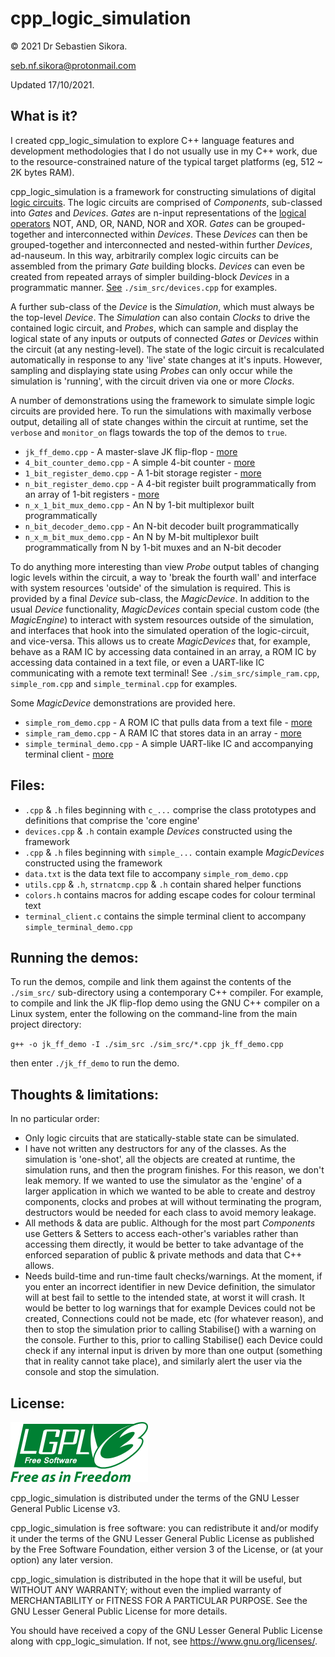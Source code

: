 # cpp_logic_simulation

© 2021 Dr Sebastien Sikora.

[seb.nf.sikora@protonmail.com](mailto:seb.nf.sikora@protonmail.com)

Updated 17/10/2021.

What is it?
-------------------------

I created cpp_logic_simulation to explore C++ language features and development methodologies that I do not usually use in my C++ work, due to the resource-constrained nature of the typical target platforms (eg, 512 ~ 2K bytes RAM).

cpp_logic_simulation is a framework for constructing simulations of digital [logic circuits](https://learn.sparkfun.com/tutorials/digital-logic/all). The logic circuits are comprised of *Components*, sub-classed into *Gates* and *Devices*. *Gates* are n-input representations of the [logical operators](https://learn.sparkfun.com/tutorials/digital-logic/all#combinational-logic) NOT, AND, OR, NAND, NOR and XOR. *Gates* can be grouped-together and interconnected within *Devices*. These *Devices* can then be grouped-together and interconnected and nested-within further *Devices*, ad-nauseum. In this way, arbitrarily complex logic circuits can be assembled from the primary *Gate* building blocks. *Devices* can even be created from repeated arrays of simpler building-block *Devices* in a programmatic manner. [See](.sim_src/devices.cpp) `./sim_src/devices.cpp` for examples.

A further sub-class of the *Device* is the *Simulation*, which must always be the top-level *Device*. The *Simulation* can also contain *Clocks* to drive the contained logic circuit, and *Probes*, which can sample and display the logical state of any inputs or outputs of connected *Gates* or *Devices* within the circuit (at any nesting-level). The state of the logic circuit is recalculated automatically in response to any 'live' state changes at it's inputs. However, sampling and displaying state using *Probes* can only occur while the simulation is 'running', with the circuit driven via one or more *Clocks*.

A number of demonstrations using the framework to simulate simple logic circuits are provided here. To run the simulations with maximally verbose output, detailing all of state changes within the circuit at runtime, set the `verbose` and `monitor_on` flags towards the top of the demos to `true`.
* `jk_ff_demo.cpp` - A master-slave JK flip-flop - [more](./sim_doc/jk_ff_demo.md)
* `4_bit_counter_demo.cpp` - A simple 4-bit counter - [more](./sim_doc/4_bit_counter_demo.md)
* `1_bit_register_demo.cpp` - A 1-bit storage register - [more](./sim_doc/1_bit_register_demo.md)
* `n_bit_register_demo.cpp` - A 4-bit register built programmatically from an array of 1-bit registers - [more](./sim_doc/n_bit_register_demo.md)
* `n_x_1_bit_mux_demo.cpp` - An N by 1-bit multiplexor built programmatically
* `n_bit_decoder_demo.cpp` - An N-bit decoder built programmatically
* `n_x_m_bit_mux_demo.cpp` - An N by M-bit multiplexor built programmatically from N by 1-bit muxes and an N-bit decoder

To do anything more interesting than view *Probe* output tables of changing logic levels within the circuit, a way to 'break the fourth wall' and interface with system resources 'outside' of the simulation is required. This is provided by a final *Device* sub-class, the *MagicDevice*. In addition to the usual *Device* functionality, *MagicDevices* contain special custom code (the *MagicEngine*) to interact with system resources outside of the simulation, and interfaces that hook into the simulated operation of the logic-circuit, and vice-versa. This allows us to create *MagicDevices* that, for example, behave as a RAM IC by accessing data contained in an array, a ROM IC by accessing data contained in a text file, or even a UART-like IC communicating with a remote text terminal! See `./sim_src/simple_ram.cpp`, `simple_rom.cpp` and `simple_terminal.cpp` for examples.

Some *MagicDevice* demonstrations are provided here.
* `simple_rom_demo.cpp` - A ROM IC that pulls data from a text file - [more](./sim_doc/simple_rom_demo.md)
* `simple_ram_demo.cpp` - A RAM IC that stores data in an array - [more](./sim_doc/simple_ram_demo.md)
* `simple_terminal_demo.cpp` - A simple UART-like IC and accompanying terminal client - [more](./sim_doc/simple_terminal_demo.md)

Files:
-------------------------
* `.cpp` & `.h` files beginning with `c_...` comprise the class prototypes and definitions that comprise the 'core engine'
* `devices.cpp` & `.h` contain example *Devices* constructed using the framework
* `.cpp` & `.h` files beginning with `simple_...` contain example *MagicDevices* constructed using the framework
* `data.txt` is the data text file to accompany `simple_rom_demo.cpp`
* `utils.cpp` & `.h`, `strnatcmp.cpp` & `.h` contain shared helper functions
* `colors.h` contains macros for adding escape codes for colour terminal text
* `terminal_client.c` contains the simple terminal client to accompany `simple_terminal_demo.cpp`

Running the demos:
-------------------------

To run the demos, compile and link them against the contents of the `./sim_src/` sub-directory using a contemporary C++ compiler. For example, to compile and link the JK flip-flop demo using the GNU C++ compiler on a Linux system, enter the following on the command-line from the main project directory:

`g++ -o jk_ff_demo -I ./sim_src ./sim_src/*.cpp jk_ff_demo.cpp`

then enter `./jk_ff_demo` to run the demo.

Thoughts & limitations:
-------------------------

In no particular order:
* Only logic circuits that are statically-stable state can be simulated.
* I have not written any destructors for any of the classes. As the simulation is 'one-shot', all the objects are created at runtime, the simulation runs, and then the program finishes. For this reason, we don't leak memory. If we wanted to use the simulator as the 'engine' of a larger application in which we wanted to be able to create and destroy components, clocks and probes at will without terminating the program, destructors would be needed for each class to avoid memory leakage.
* All methods & data are public. Although for the most part *Components* use Getters & Setters to access each-other's variables rather than accessing them directly, it would be better to take advantage of the enforced separation of public & private methods and data that C++ allows. 
* Needs build-time and run-time fault checks/warnings. At the moment, if you enter an incorrect identifier in new Device definition, the simulator will at best fail to settle to the intended state, at worst it will crash. It would be better to log warnings that for example Devices could not be created, Connections could not be made, etc (for whatever reason), and then to stop the simulation prior to calling Stabilise() with a warning on the console. Further to this, prior to calling Stabilise() each Device could check if any internal input is driven by more than one output (something that in reality cannot take place), and similarly alert the user via the console and stop the simulation.

License:
-------------------------

![LGPLv3 logo](sim_doc/220px-LGPLv3_Logo.png)

cpp_logic_simulation is distributed under the terms of the GNU Lesser General Public License v3.

cpp_logic_simulation is free software: you can redistribute it and/or modify it under the terms of the GNU Lesser General Public License as published by the Free Software Foundation, either version 3 of the License, or (at your option) any later version.

cpp_logic_simulation is distributed in the hope that it will be useful, but WITHOUT ANY WARRANTY; without even the implied warranty of MERCHANTABILITY or FITNESS FOR A PARTICULAR PURPOSE.  See the GNU Lesser General Public License for more details.

You should have received a copy of the GNU Lesser General Public License along with cpp_logic_simulation.  If not, see <https://www.gnu.org/licenses/>.
